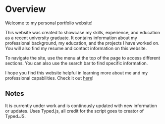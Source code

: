  # Overview

Welcome to my personal portfolio website!

This website was created to showcase my skills, experience, and education as a recent university graduate. It contains information about my professional background, my education, and the projects I have worked on. You will also find my resume and contact information on this website.

To navigate the site, use the menu at the top of the page to access different sections. You can also use the search bar to find specific information.

I hope you find this website helpful in learning more about me and my professional capabilities. Check it out [here](https://ajaybirrandhawa.github.io)!
## Notes
It is currently under work and is continously updated with new information or updates.
Uses Typed.js, all credit for the script goes to creator of Typed.JS.
